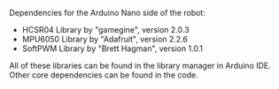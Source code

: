 Dependencies for the Arduino Nano side of the robot:
- HCSR04 Library by "gamegine", version 2.0.3
- MPU6050 Library by "Adafruit", version 2.2.6
- SoftPWM Library by "Brett Hagman", version 1.0.1

All of these libraries can be found in the library manager in Arduino IDE.
Other core dependencies can be found in the code.

